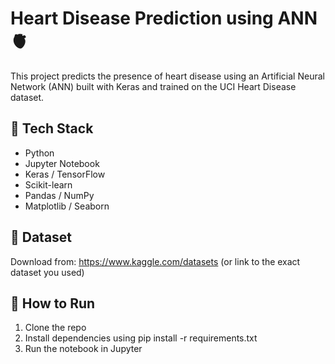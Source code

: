 # Heart Disease Prediction using ANN 🫀

This project predicts the presence of heart disease using an Artificial Neural Network (ANN) built with Keras and trained on the UCI Heart Disease dataset.

## 🧠 Tech Stack
- Python
- Jupyter Notebook
- Keras / TensorFlow
- Scikit-learn
- Pandas / NumPy
- Matplotlib / Seaborn

## 📁 Dataset
Download from: https://www.kaggle.com/datasets (or link to the exact dataset you used)

## 🚀 How to Run
1. Clone the repo
2. Install dependencies using pip install -r requirements.txt
3. Run the notebook in Jupyter
